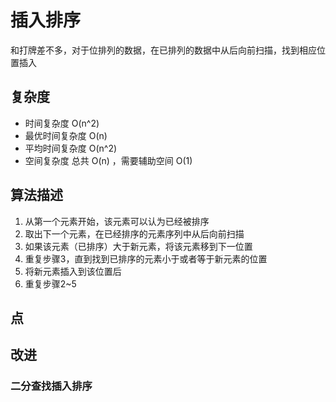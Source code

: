 # 插入排序
和打牌差不多，对于位排列的数据，在已排列的数据中从后向前扫描，找到相应位置插入
## 复杂度
- 时间复杂度	O(n^2)
- 最优时间复杂度	 O(n)
- 平均时间复杂度 O(n^2)
- 空间复杂度	总共 O(n) ，需要辅助空间 O(1)

## 算法描述
1. 从第一个元素开始，该元素可以认为已经被排序
2. 取出下一个元素，在已经排序的元素序列中从后向前扫描
3. 如果该元素（已排序）大于新元素，将该元素移到下一位置
4. 重复步骤3，直到找到已排序的元素小于或者等于新元素的位置
5. 将新元素插入到该位置后
6. 重复步骤2~5

## 点

## 改进
### 二分查找插入排序
